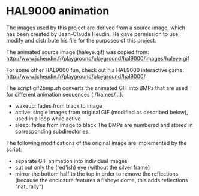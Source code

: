 # HAL9000 animation

The images used by this project are derived from a source image,
which has been created by Jean-Claude Heudin. He gave permission
to use, modify and distribute his file for the purposes of this project.

The animated source image (haleye.gif) was copied from:
http://www.jcheudin.fr/playground/playground/hal9000/images/haleye.gif

For some other HAL9000 fun, check out his HAL9000 interactive game:
http://www.jcheudin.fr/playground/playground/hal9000/

The script gif2bmp.sh converts the animated GIF into BMPs that are used
for different animation sequences (./frames/...). 
- wakeup: fades from black to image
- active: single images from original GIF (modified as described below), used in a loop while active
- sleep: fades from image to black
The BMPs are numbered and stored in corresponding subdirectories.

The following modifications of the original image are implemented by
the script:
- separate GIF animation into individual images
- cut out only the (red'ish) eye (without the silver frame)
- mirror the bottom half to the top in order to remove the reflections
  (because the enclosure features a fisheye dome, this adds reflections
  "naturally")


